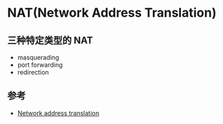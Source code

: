 # NAT(Network Address Translation)

## 三种特定类型的 NAT

* masquerading
* port forwarding
* redirection

## 参考

* [Network address translation](https://en.wikipedia.org/wiki/Network_address_translation)